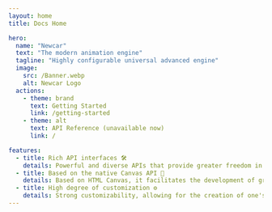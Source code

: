 ```yaml
---
layout: home
title: Docs Home

hero:
  name: "Newcar"
  text: "The modern animation engine"
  tagline: "Highly configurable universal advanced engine"
  image:
    src: /Banner.webp
    alt: Newcar Logo
  actions:
    - theme: brand
      text: Getting Started
      link: /getting-started
    - theme: alt
      text: API Reference (unavailable now)
      link: /

features:
  - title: Rich API interfaces 🛠️
    details: Powerful and diverse APIs that provide greater freedom in creating animations
  - title: Based on the native Canvas API 🧬
    details: Based on HTML Canvas, it facilitates the development of graphic functionalities
  - title: High degree of customization ⚙️
    details: Strong customizability, allowing for the creation of one's own animation style
---
```

